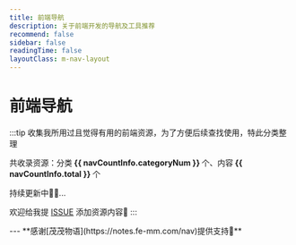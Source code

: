 ```yaml
---
title: 前端导航
description: 关于前端开发的导航及工具推荐
recommend: false
sidebar: false
readingTime: false
layoutClass: m-nav-layout
---
```


<script setup>
import { NAV_DATA, getNavDataCount } from './categories'
const navCountInfo = getNavDataCount()
</script>
<style src="./index.scss"></style>

# 前端导航

:::tip
收集我所用过且觉得有用的前端资源，为了方便后续查找使用，特此分类整理

共收录资源：分类<strong> {{ navCountInfo.categoryNum }} </strong>个、内容<strong> {{ navCountInfo.total }} </strong>个

持续更新中🎉🚀...

欢迎给我提 [ISSUE](https://github.com/super456/super456.github.io/issues) 添加资源内容🌺
:::

<MNavLinks v-for="{title, items} in NAV_DATA" :title="title" :items="items"/>
---
**感谢[茂茂物语](https://notes.fe-mm.com/nav)提供支持🌹**
